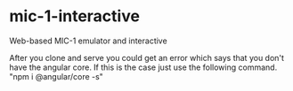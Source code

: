# mic-1-interactive
Web-based MIC-1 emulator and interactive

After you clone and serve you could get an error which says that you don't have the angular core. If this is the case just use the following command.
"npm i @angular/core -s"